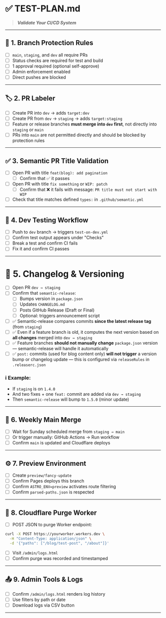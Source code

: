 # ✅ TEST-PLAN.md 
> ***Validate Your CI/CD System***

---

## 🔐 1. Branch Protection Rules
- [ ] `main`, `staging`, and `dev` all require PRs
- [ ] Status checks are required for test and build
- [ ] 1 approval required (optional self-approve)
- [ ] Admin enforcement enabled
- [ ] Direct pushes are blocked

---

## 🏷️ 2. PR Labeler
- [ ] Create PR into `dev` → adds `target:dev`
- [ ] Create PR from `dev` → `staging` → adds `target:staging`
- [ ] Feature or release branches **must merge into `dev` first**, not directly into `staging` or `main`
- [ ] PRs into `main` are not permitted directly and should be blocked by protection rules

---

## ✅ 3. Semantic PR Title Validation
- [ ] Open PR with title `feat(blog): add pagination`
  - [ ] Confirm that ✅ it passes
- [ ] Open PR with title `fix something` or `WIP: patch`
  - [ ] Confirm that ❌ it fails with message: `PR title must not start with WIP`
- [ ] Check that title matches defined `types:` in `.github/semantic.yml`

---

## 🧪 4. Dev Testing Workflow
- [ ] Push to `dev` branch → triggers `test-on-dev.yml`
- [ ] Confirm test output appears under "Checks"
- [ ] Break a test and confirm CI fails
- [ ] Fix it and confirm CI passes

---

# 📝 5. Changelog & Versioning

- [ ] Open PR `dev → staging`
- [ ] Confirm that `semantic-release`:
  - [ ] Bumps version in `package.json`
  - [ ] Updates `CHANGELOG.md`
  - [ ] Posts GitHub Release (Draft or Final)
  - [ ] Optional: triggers announcement script
- [ ] ✅ Semantic-release compares commits **since the latest release tag** (from `staging`)
- [ ] ✅ Even if a feature branch is old, it computes the next version based on **all changes** merged into `dev → staging`
- [ ] ✅ Feature branches **should not manually change** `package.json` version — semantic-release will handle it automatically
- [ ] ✅ `post:` commits (used for blog content only) **will not trigger** a version bump or changelog update — this is configured via `releaseRules` in `.releaserc.json`

### ℹ️ Example:
- If `staging` is on `1.4.0`
- And two fixes + one `feat:` commit are added via `dev → staging`
- Then `semantic-release` will bump to `1.5.0` (minor update)

---

## 🧬 6. Weekly Main Merge
- [ ] Wait for Sunday scheduled merge from `staging → main`
- [ ] Or trigger manually: GitHub Actions → Run workflow
- [ ] Confirm `main` is updated and Cloudflare deploys

---

## ⚙️ 7. Preview Environment
- [ ] Create `preview/fancy-update`
- [ ] Confirm Pages deploys this branch
- [ ] Confirm `ASTRO_ENV=preview` activates route filtering
- [ ] Confirm `parsed-paths.json` is respected

---

## 🔄 8. Cloudflare Purge Worker
- [ ] POST JSON to purge Worker endpoint:
```bash
curl -X POST https://yourworker.workers.dev \
  -H "Content-Type: application/json" \
  -d '{"paths": ["/blog/test-post", "/about"]}'
```
- [ ] Visit `/admin/logs.html`
- [ ] Confirm purge was recorded and timestamped

---

## 📤 9. Admin Tools & Logs
- [ ] Confirm `/admin/logs.html` renders log history
- [ ] Use filters by path or date
- [ ] Download logs via CSV button

---
